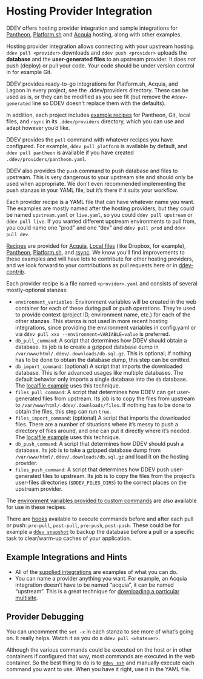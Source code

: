 # Hosting Provider Integration

DDEV offers hosting provider integration and sample integrations for [Pantheon](https://pantheon.io), [Platform.sh](https://platform.sh) and [Acquia](https://www.acquia.com) hosting, along with other examples.

Hosting provider integration allows connecting with your upstream hosting. `ddev pull <provider>` downloads and `ddev push <provider>` uploads the **database** and the **user-generated files** to an upstream provider. It does *not* push (deploy) or pull your code. Your code should be under version control in for example Git. 

DDEV provides ready-to-go integrations for Platform.sh, Acquia, and Lagoon in every project, see the .ddev/providers directory. These can be used as is, or they can be modified as you see fit (but remove the `#ddev-generated` line so DDEV doesn't replace them with the defaults).

In addition, each project includes [example recipes](https://github.com/ddev/ddev/tree/master/pkg/ddevapp/dotddev_assets/providers) for Pantheon, Git, local files, and `rsync` in its `.ddev/providers` directory, which you can use and adapt however you’d like.

DDEV provides the `pull` command with whatever recipes you have configured. For example, `ddev pull platform` is available by default, and `ddev pull pantheon` is available if you have created `.ddev/providers/pantheon.yaml`.

DDEV also provides the `push` command to push database and files to upstream. This is very dangerous to your upstream site and should only be used when appropriate. We don’t even recommended implementing the push stanzas in your YAML file, but it’s there if it suits your workflow.

Each provider recipe is a YAML file that can have whatever name you want. The examples are mostly named after the hosting providers, but they could be named `upstream.yaml` or `live.yaml`, so you could `ddev pull upstream` or `ddev pull live`. If you wanted different upstream environments to pull from, you could name one “prod” and one “dev” and `ddev pull prod` and `ddev pull dev`.

[Recipes](https://github.com/ddev/ddev/blob/master/pkg/ddevapp/dotddev_assets/providers/) are provided for [Acquia](https://github.com/ddev/ddev/blob/master/pkg/ddevapp/dotddev_assets/providers/acquia.yaml), [Local files](https://github.com/ddev/ddev/blob/master/pkg/ddevapp/dotddev_assets/providers/localfile.yaml.example) (like Dropbox, for example), [Pantheon](https://github.com/ddev/ddev/blob/master/pkg/ddevapp/dotddev_assets/providers/pantheon.yaml.example), [Platform.sh](https://github.com/ddev/ddev/blob/master/pkg/ddevapp/dotddev_assets/providers/platform.yaml), and [rsync](https://github.com/ddev/ddev/blob/master/pkg/ddevapp/dotddev_assets/providers/rsync.yaml.example). We know you’ll find improvements to these examples and will have lots to contribute for other hosting providers, and we look forward to your contributions as pull requests here or in [ddev-contrib](https://github.com/ddev/ddev-contrib).

Each provider recipe is a file named `<provider>.yaml` and consists of several mostly-optional stanzas:

* `environment_variables`: Environment variables will be created in the web container for each of these during pull or push operations. They’re used to provide context (project ID, environment name, etc.) for each of the other stanzas. This stanza is not used in more recent hosting integrations, since providing the environment variables in config.yaml or via `ddev pull xxx --environment=VARIABLE=value` is preferred.
* `db_pull_command`: A script that determines how DDEV should obtain a database. Its job is to create a gzipped database dump in `/var/www/html/.ddev/.downloads/db.sql.gz`. This is optional; if nothing has to be done to obtain the database dump, this step can be omitted.
* `db_import_command`: (optional) A script that imports the downloaded database. This is for advanced usages like multiple databases. The default behavior only imports a single database into the `db` database. The [localfile example](https://github.com/ddev/ddev/blob/master/pkg/ddevapp/dotddev_assets/providers/localfile.yaml.example) uses this technique.
* `files_pull_command`: A script that determines how DDEV can get user-generated files from upstream. Its job is to copy the files from upstream to `/var/www/html/.ddev/.downloads/files`. If nothing has to be done to obtain the files, this step can run `true`.
* `files_import_command`: (optional) A script that imports the downloaded files. There are a number of situations where it’s messy to push a directory of files around, and one can put it directly where it’s needed. The [localfile example](https://github.com/ddev/ddev/blob/master/pkg/ddevapp/dotddev_assets/providers/localfile.yaml.example) uses this technique.
* `db_push_command`: A script that determines how DDEV should push a database. Its job is to take a gzipped database dump from `/var/www/html/.ddev/.downloads/db.sql.gz` and load it on the hosting provider.
* `files_push_command`: A script that determines how DDEV push user-generated files to upstream. Its job is to copy the files from the project’s user-files directories (`$DDEV_FILES_DIRS`) to the correct places on the upstream provider.

The [environment variables provided to custom commands](../extend/custom-commands.md#environment-variables-provided) are also available for use in these recipes.

There are [hooks](../configuration/hooks.md) available to execute commands before and after each pull or push: `pre-pull`, `post-pull`, `pre-push`, `post-push`. These could be for example a [`ddev snapshot`](../usage/commands.md#snapshot) to backup the database before a pull or a specific task to clear/warm-up caches of your application.

## Example Integrations and Hints

* All of the [supplied integrations](https://github.com/ddev/ddev/tree/master/pkg/ddevapp/dotddev_assets/providers) are examples of what you can do.
* You can name a provider anything you want. For example, an Acquia integration doesn’t have to be named “acquia”, it can be named “upstream”. This is a great technique for [downloading a particular multisite](https://stackoverflow.com/a/68553116/215713).

## Provider Debugging

You can uncomment the `set -x` in each stanza to see more of what’s going on. It really helps. Watch it as you do a `ddev pull <whatever>`.

Although the various commands could be executed on the host or in other containers if configured that way, most commands are executed in the web container. So the best thing to do is to [`ddev ssh`](../usage/commands.md#ssh) and manually execute each command you want to use. When you have it right, use it in the YAML file.
